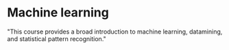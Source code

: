 # Machine learning

"This course provides a broad introduction to machine learning, datamining, and statistical pattern recognition."
